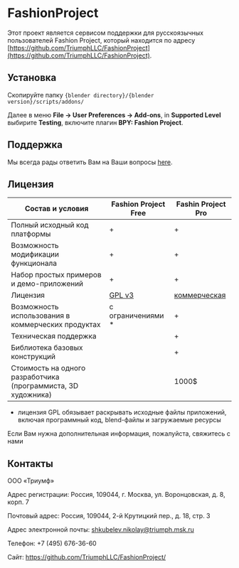 # FashionProject
Этот проект является сервисом поддержки для русскоязычных пользователей Fashion Project, который находится по адресу [https://github.com/TriumphLLC/FashionProject](https://github.com/TriumphLLC/FashionProject). 

## Установка
Скопируйте папку `{blender directory}/{blender version}/scripts/addons/`

Далее в меню __File -> User Preferences -> Add-ons__, in __Supported Level__ выбирите __Testing__, включите плагин __BPY: Fashion Project__.
  
## Поддержка
Мы всегда рады ответить Вам на Ваши вопросы [here](https://github.com/TriumphLLC/FashionProject/issues).

## Лицензия

| Состав и условия                           | Fashion Project Free | Fashin Project Pro |
|-------------------------------------------------------|----------------------|--------------------|
| Полный исходный код платформы                    |           +          |          +         |
| Возможность модификации функционала                                |           +          |          +         |
| Набор простых примеров и демо-приложений                            |           +          |          +         |
| Лицензия                                               |        [GPL v3](https://github.com/TriumphLLC/FashionProject-ru/blob/master/LICENSE)       |     [коммерческая](https://github.com/TriumphLLC/FashionProject-ru/blob/master/License%20Agreement/Fashion_Project_Pro_License_ru.pdf)     |
| Возможность использования в коммерческих продуктах                   |  с ограничениями * |          +         |
| Техническая поддержка                                     |                      |          +         |
| Библиотека базовых конструкций                                 |                      |          +         |
| Стоимость на одного разработчика (программиста, 3D художника) |                      |        1000$       |

* лицензия GPL обязывает раскрывать исходные файлы приложений, включая программный код, blend-файлы и загружаемые ресурсы

Если Вам нужна дополнительная информация, пожалуйста, свяжитесь с нами 

## Контакты
ООО «Триумф»

Адрес регистрации: Россия, 109044, г. Москва, ул. Воронцовская, д. 8, корп. 7

Почтовый адрес: Россия, 109044, 2-й Крутицкий пер., д. 18, стр. 3

Адрес электронной почты: shkubelev.nikolay@triumph.msk.ru

Телефон: +7 (495) 676-36-60

Сайт: https://github.com/TriumphLLC/FashionProject/


